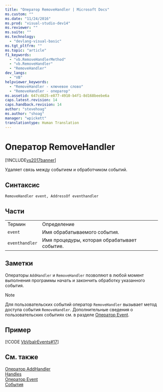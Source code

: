 ```yaml
---
title: "Оператор RemoveHandler | Microsoft Docs"
ms.custom: ""
ms.date: "11/24/2016"
ms.prod: "visual-studio-dev14"
ms.reviewer: ""
ms.suite: ""
ms.technology: 
  - "devlang-visual-basic"
ms.tgt_pltfrm: ""
ms.topic: "article"
f1_keywords: 
  - "vb.RemoveHandlerMethod"
  - "vb.RemoveHandler"
  - "RemoveHandler"
dev_langs: 
  - "VB"
helpviewer_keywords: 
  - "RemoveHandler - ключевое слово"
  - "RemoveHandler - оператор"
ms.assetid: 647cd825-e877-4910-b4f1-8d168beebe6a
caps.latest.revision: 14
caps.handback.revision: 14
author: "stevehoag"
ms.author: "shoag"
manager: "wpickett"
translationtype: Human Translation
---
```

# Оператор RemoveHandler
[!INCLUDE[vs2017banner](../../../csharp/includes/vs2017banner.md)]

Удаляет связь между событием и обработчиком событий.  
  
## Синтаксис  
  
```  
RemoveHandler event, AddressOf eventhandler  
```  
  
## Части  
  
|||  
|-|-|  
|Термин|Определение|  
|`event`|Имя обрабатываемого события.|  
|`eventhandler`|Имя процедуры, которая обрабатывает событие.|  
  
## Заметки  
 Операторы `AddHandler` и `RemoveHandler` позволяют в любой момент выполнения программы начать и закончить обработку указанного события.  
  
> [!NOTE]
>  Для пользовательских событий оператор `RemoveHandler` вызывает метод доступа события `RemoveHandler`.  Дополнительные сведения о пользовательских событиях см. в разделе [Оператор Event](../../../visual-basic/language-reference/statements/event-statement.md).  
  
## Пример  
 [!CODE [VbVbalrEvents#17](../CodeSnippet/VS_Snippets_VBCSharp/VbVbalrEvents#17)]  
  
## См. также  
 [Оператор AddHandler](../../../visual-basic/language-reference/statements/addhandler-statement.md)   
 [Handles](../../../visual-basic/language-reference/statements/handles-clause.md)   
 [Оператор Event](../../../visual-basic/language-reference/statements/event-statement.md)   
 [События](../../../visual-basic/programming-guide/language-features/events/events.md)